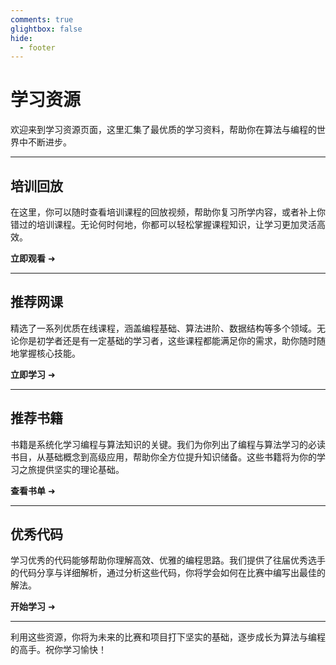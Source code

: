 ```yaml
---
comments: true
glightbox: false
hide:
  - footer
---
```


# 学习资源

欢迎来到学习资源页面，这里汇集了最优质的学习资料，帮助你在算法与编程的世界中不断进步。

---

## **培训回放**

在这里，你可以随时查看培训课程的回放视频，帮助你复习所学内容，或者补上你错过的培训课程。无论何时何地，你都可以轻松掌握课程知识，让学习更加灵活高效。

**立即观看** ➜

---

## **推荐网课**

精选了一系列优质在线课程，涵盖编程基础、算法进阶、数据结构等多个领域。无论你是初学者还是有一定基础的学习者，这些课程都能满足你的需求，助你随时随地掌握核心技能。

**立即学习** ➜

---

## **推荐书籍**

书籍是系统化学习编程与算法知识的关键。我们为你列出了编程与算法学习的必读书目，从基础概念到高级应用，帮助你全方位提升知识储备。这些书籍将为你的学习之旅提供坚实的理论基础。

**查看书单** ➜

---

## **优秀代码**

学习优秀的代码能够帮助你理解高效、优雅的编程思路。我们提供了往届优秀选手的代码分享与详细解析，通过分析这些代码，你将学会如何在比赛中编写出最佳的解法。

**开始学习** ➜

---

利用这些资源，你将为未来的比赛和项目打下坚实的基础，逐步成长为算法与编程的高手。祝你学习愉快！
